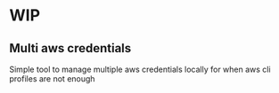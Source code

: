 # WIP

## Multi aws credentials

Simple tool to manage multiple aws credentials locally for when aws cli profiles are not enough